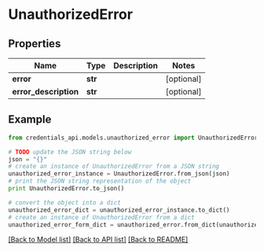 # UnauthorizedError


## Properties
Name | Type | Description | Notes
------------ | ------------- | ------------- | -------------
**error** | **str** |  | [optional] 
**error_description** | **str** |  | [optional] 

## Example

```python
from credentials_api.models.unauthorized_error import UnauthorizedError

# TODO update the JSON string below
json = "{}"
# create an instance of UnauthorizedError from a JSON string
unauthorized_error_instance = UnauthorizedError.from_json(json)
# print the JSON string representation of the object
print UnauthorizedError.to_json()

# convert the object into a dict
unauthorized_error_dict = unauthorized_error_instance.to_dict()
# create an instance of UnauthorizedError from a dict
unauthorized_error_form_dict = unauthorized_error.from_dict(unauthorized_error_dict)
```
[[Back to Model list]](../README.md#documentation-for-models) [[Back to API list]](../README.md#documentation-for-api-endpoints) [[Back to README]](../README.md)


